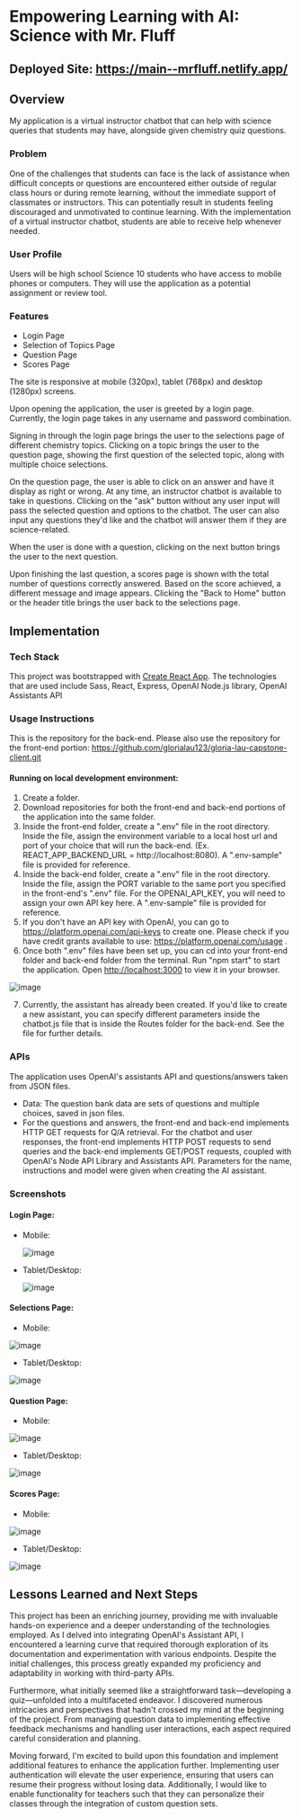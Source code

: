 # Empowering Learning with AI: Science with Mr. Fluff

## Deployed Site: https://main--mrfluff.netlify.app/

## Overview

My application is a virtual instructor chatbot that can help with science queries that students may have, alongside given chemistry quiz questions.

### Problem

One of the challenges that students can face is the lack of assistance when difficult concepts or questions are encountered either outside of regular class hours or during remote learning, without the immediate support of classmates or instructors. This can potentially result in students feeling discouraged and unmotivated to continue learning. With the implementation of a virtual instructor chatbot, students are able to receive help whenever needed.

### User Profile

Users will be high school Science 10 students who have access to mobile phones or computers. They will use the application as a potential assignment or review tool.

### Features
- Login Page
- Selection of Topics Page
- Question Page
- Scores Page
  
The site is responsive at mobile (320px), tablet (768px) and desktop (1280px) screens.

Upon opening the application, the user is greeted by a login page. Currently, the login page takes in any username and password combination.

Signing in through the login page brings the user to the selections page of different chemistry topics.
Clicking on a topic brings the user to the question page, showing the first question of the selected topic, along with multiple choice selections.

On the question page, the user is able to click on an answer and have it display as right or wrong. At any time, an instructor chatbot is available to take in questions. Clicking on the "ask" button without any user input will pass the selected question and options to the chatbot. The user can also input any questions they'd like and the chatbot will answer them if they are science-related. 

When the user is done with a question, clicking on the next button brings the user to the next question.

Upon finishing the last question, a scores page is shown with the total number of questions correctly answered. Based on the score achieved, a different message and image appears. Clicking the "Back to Home" button or the header title brings the user back to the selections page.

## Implementation

### Tech Stack
This project was bootstrapped with [Create React App](https://github.com/facebook/create-react-app). The technologies that are used include Sass, React, Express, OpenAI Node.js library, OpenAI Assistants API

### Usage Instructions
This is the repository for the back-end. Please also use the repository for the front-end portion: https://github.com/glorialau123/gloria-lau-capstone-client.git  

#### Running on local development environment:
1. Create a folder.
2. Download repositories for both the front-end and back-end portions of the application into the same folder.
3. Inside the front-end folder, create a ".env" file in the root directory. Inside the file, assign the environment variable to a local host url and port of your choice that will run the back-end. (Ex. REACT_APP_BACKEND_URL = http://localhost:8080). A ".env-sample" file is provided for reference.
4. Inside the back-end folder, create a ".env" file in the root directory. Inside the file, assign the PORT variable to the same port you specified in the front-end's ".env" file. For the OPENAI_API_KEY, you will need to assign your own API key here. A ".env-sample" file is provided for reference.
5. If you don't have an API key with OpenAI, you can go to https://platform.openai.com/api-keys to create one. Please check if you have credit grants available to use: https://platform.openai.com/usage .
6. Once both ".env" files have been set up, you can cd into your front-end folder and back-end folder from the terminal. Run "npm start" to start the application. Open [http://localhost:3000](http://localhost:3000) to view it in your browser.

![image](https://github.com/glorialau123/gloria-lau-capstone-client/assets/96962463/da6156e5-64fe-499d-98eb-6264aefc2b2c)

7. Currently, the assistant has already been created. If you'd like to create a new assistant, you can specify different parameters inside the chatbot.js file that is inside the Routes folder for the back-end. See the file for further details.

### APIs

The application uses OpenAI's assistants API and questions/answers taken from JSON files.
- Data: The question bank data are sets of questions and multiple choices, saved in json files.
- For the questions and answers, the front-end and back-end implements HTTP GET requests for Q/A retrieval. For the chatbot and user responses, the front-end implements HTTP POST requests to send queries and the back-end implements GET/POST requests, coupled with OpenAI's Node API Library and Assistants API. Parameters for the name, instructions and model were given when creating the AI assistant. 

### Screenshots
#### Login Page:
- Mobile:
  
  ![image](https://github.com/glorialau123/gloria-lau-capstone-client/assets/96962463/ace52214-3d6d-4f36-9b3d-2a02bfc07947)
- Tablet/Desktop:
  
  ![image](https://github.com/glorialau123/gloria-lau-capstone-client/assets/96962463/c1ab4ee2-56af-456b-96a7-b9a3f0f196d9)


#### Selections Page:
- Mobile:
  
![image](https://github.com/glorialau123/gloria-lau-capstone-client/assets/96962463/3cbe5dba-8679-41cc-9f1b-d4f3a4409af9)
- Tablet/Desktop:
  
![image](https://github.com/glorialau123/gloria-lau-capstone-client/assets/96962463/4be75a68-3ae9-4c25-9825-1ef88ac5deee)


#### Question Page:
- Mobile:
  
![image](https://github.com/glorialau123/gloria-lau-capstone-client/assets/96962463/7a9fcfab-a3b5-4c91-8755-f977fa11e2bb)
- Tablet/Desktop:
  
![image](https://github.com/glorialau123/gloria-lau-capstone-client/assets/96962463/59f11557-770a-4b49-912f-23b9d402fe63)

#### Scores Page:
- Mobile:
  
![image](https://github.com/glorialau123/gloria-lau-capstone-client/assets/96962463/90333a1f-c352-42e3-86b7-2f6fc70fabd3)
- Tablet/Desktop:

![image](https://github.com/glorialau123/gloria-lau-capstone-client/assets/96962463/69a54c78-8ebe-4313-a420-6fa7cb12f135)

## Lessons Learned and Next Steps

This project has been an enriching journey, providing me with invaluable hands-on experience and a deeper understanding of the technologies employed. As I delved into integrating OpenAI's Assistant API, I encountered a learning curve that required thorough exploration of its documentation and experimentation with various endpoints. Despite the initial challenges, this process greatly expanded my proficiency and adaptability in working with third-party APIs.

Furthermore, what initially seemed like a straightforward task—developing a quiz—unfolded into a multifaceted endeavor. I discovered numerous intricacies and perspectives that hadn't crossed my mind at the beginning of the project. From managing question data to implementing effective feedback mechanisms and handling user interactions, each aspect required careful consideration and planning.   

Moving forward, I'm excited to build upon this foundation and implement additional features to enhance the application further. Implementing user authentication will elevate the user experience, ensuring that users can resume their progress without losing data. Additionally, I would like to enable functionality for teachers such that they can personalize their classes through the integration of custom question sets. 
